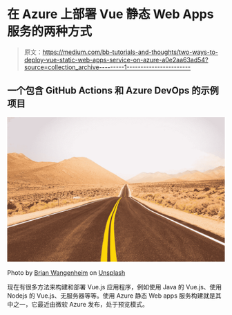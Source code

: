 # 在 Azure 上部署 Vue 静态 Web Apps 服务的两种方式

> 原文：<https://medium.com/bb-tutorials-and-thoughts/two-ways-to-deploy-vue-static-web-apps-service-on-azure-a0e2aa63ad54?source=collection_archive---------1----------------------->

## 一个包含 GitHub Actions 和 Azure DevOps 的示例项目

![](img/3c5f0fca4929052615bd771da66b85d6.png)

Photo by [Brian Wangenheim](https://unsplash.com/@brianwangenheim?utm_source=medium&utm_medium=referral) on [Unsplash](https://unsplash.com?utm_source=medium&utm_medium=referral)

现在有很多方法来构建和部署 Vue.js 应用程序，例如使用 Java 的 Vue.js、使用 Nodejs 的 Vue.js、无服务器等等。使用 Azure 静态 Web apps 服务构建就是其中之一，它最近由微软 Azure 发布，处于预览模式。